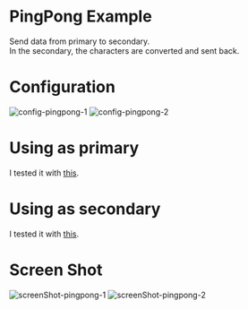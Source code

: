 # PingPong Example   
Send data from primary to secondary.   
In the secondary, the characters are converted and sent back.   

# Configuration   

![config-pingpong-1](https://user-images.githubusercontent.com/6020549/167327687-2eb16aa3-dbf7-4fd7-8dbe-8784c3a23552.jpg)
![config-pingpong-2](https://user-images.githubusercontent.com/6020549/167327690-67151623-071c-443a-8276-cc79dec57667.jpg)

# Using as primary   
I tested it with [this](https://github.com/nopnop2002/esp-idf-cc2500/tree/main/ArduinoCode/CC2500_pong).   

# Using as secondary   
I tested it with [this](https://github.com/nopnop2002/esp-idf-cc2500/tree/main/ArduinoCode/CC2500_ping).   


# Screen Shot

![screenShot-pingpong-1](https://user-images.githubusercontent.com/6020549/167327820-efe090da-fe15-4f42-9301-df00e98b86ae.jpg)
![screenShot-pingpong-2](https://user-images.githubusercontent.com/6020549/167327822-bdfb814b-378a-4c51-8ce8-cca5d18c6974.jpg)

